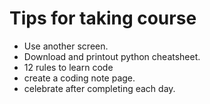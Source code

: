 # Tips for taking course

- Use another screen.
- Download and printout python cheatsheet.
- 12 rules to learn code
- create a coding note page.
- celebrate after completing each day.